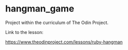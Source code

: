 # hangman_game

Project within the curriculum of The Odin Project.

Link to the lesson: 

https://www.theodinproject.com/lessons/ruby-hangman
